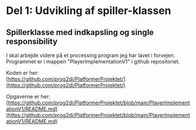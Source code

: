 # Del 1: Udvikling af spiller-klassen
## Spillerklasse med indkapsling og single responsibility

I skal arbejde videre på et processing program jeg har lavet i forvejen.   
Programmet er i mappen "PlayerImplementationV1" i github repositoriet.   

Koden er her:   
[https://github.com/prog2di/PlatformerProjektet/](https://github.com/prog2di/PlatformerProjektet/)

Opgaverne er her:    
[https://github.com/prog2di/PlatformerProjektet/blob/main/PlayerImplementationV1/README.md](https://github.com/prog2di/PlatformerProjektet/blob/main/PlayerImplementationV1/README.md)

